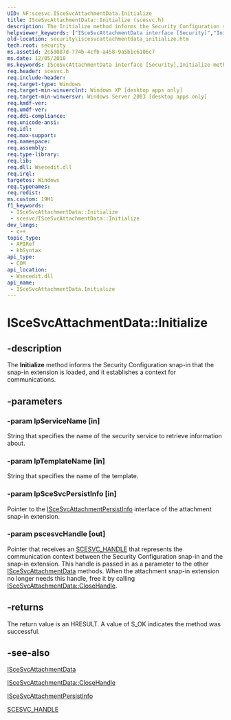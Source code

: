 ```yaml
---
UID: NF:scesvc.ISceSvcAttachmentData.Initialize
title: ISceSvcAttachmentData::Initialize (scesvc.h)
description: The Initialize method informs the Security Configuration snap-in that the snap-in extension is loaded, and it establishes a context for communications.
helpviewer_keywords: ["ISceSvcAttachmentData interface [Security]","Initialize method","ISceSvcAttachmentData.Initialize","ISceSvcAttachmentData::Initialize","Initialize","Initialize method [Security]","Initialize method [Security]","ISceSvcAttachmentData interface","_config_iscesvcattachmentdata_initialize","scesvc/ISceSvcAttachmentData::Initialize","security.iscesvcattachmentdata_initialize"]
old-location: security\iscesvcattachmentdata_initialize.htm
tech.root: security
ms.assetid: 2c5d087d-774b-4cfb-a458-9a5b1c6106c7
ms.date: 12/05/2018
ms.keywords: ISceSvcAttachmentData interface [Security],Initialize method, ISceSvcAttachmentData.Initialize, ISceSvcAttachmentData::Initialize, Initialize, Initialize method [Security], Initialize method [Security],ISceSvcAttachmentData interface, _config_iscesvcattachmentdata_initialize, scesvc/ISceSvcAttachmentData::Initialize, security.iscesvcattachmentdata_initialize
req.header: scesvc.h
req.include-header: 
req.target-type: Windows
req.target-min-winverclnt: Windows XP [desktop apps only]
req.target-min-winversvr: Windows Server 2003 [desktop apps only]
req.kmdf-ver: 
req.umdf-ver: 
req.ddi-compliance: 
req.unicode-ansi: 
req.idl: 
req.max-support: 
req.namespace: 
req.assembly: 
req.type-library: 
req.lib: 
req.dll: Wsecedit.dll
req.irql: 
targetos: Windows
req.typenames: 
req.redist: 
ms.custom: 19H1
f1_keywords:
 - ISceSvcAttachmentData::Initialize
 - scesvc/ISceSvcAttachmentData::Initialize
dev_langs:
 - c++
topic_type:
 - APIRef
 - kbSyntax
api_type:
 - COM
api_location:
 - Wsecedit.dll
api_name:
 - ISceSvcAttachmentData.Initialize
---
```


# ISceSvcAttachmentData::Initialize


## -description

The <b>Initialize</b> method informs the Security Configuration snap-in that the snap-in extension is loaded, and it establishes a context for communications.

## -parameters

### -param lpServiceName [in]

String that specifies the name of the security service to retrieve information about.

### -param lpTemplateName [in]

String that specifies the name of the template.

### -param lpSceSvcPersistInfo [in]

Pointer to the 
<a href="https://docs.microsoft.com/windows/desktop/api/scesvc/nn-scesvc-iscesvcattachmentpersistinfo">ISceSvcAttachmentPersistInfo</a> interface of the attachment snap-in extension.

### -param pscesvcHandle [out]

Pointer that receives an 
<a href="https://docs.microsoft.com/windows/desktop/SecMgmt/scesvc-handle">SCESVC_HANDLE</a> that represents the communication context between the Security Configuration snap-in and the snap-in extension. This handle is passed in as a parameter to the other <a href="https://docs.microsoft.com/windows/desktop/api/scesvc/nn-scesvc-iscesvcattachmentdata">ISceSvcAttachmentData</a> methods. When the attachment snap-in extension no longer needs this handle, free it by calling 
<a href="https://docs.microsoft.com/windows/desktop/api/scesvc/nf-scesvc-iscesvcattachmentdata-closehandle">ISceSvcAttachmentData::CloseHandle</a>.

## -returns

The return value is an HRESULT. A value of S_OK indicates the method was successful.

## -see-also

<a href="https://docs.microsoft.com/windows/desktop/api/scesvc/nn-scesvc-iscesvcattachmentdata">ISceSvcAttachmentData</a>



<a href="https://docs.microsoft.com/windows/desktop/api/scesvc/nf-scesvc-iscesvcattachmentdata-closehandle">ISceSvcAttachmentData::CloseHandle</a>



<a href="https://docs.microsoft.com/windows/desktop/api/scesvc/nn-scesvc-iscesvcattachmentpersistinfo">ISceSvcAttachmentPersistInfo</a>



<a href="https://docs.microsoft.com/windows/desktop/SecMgmt/scesvc-handle">SCESVC_HANDLE</a>

